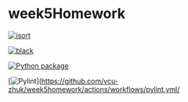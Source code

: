 # week5Homework

[![isort](https://github.com/vcu-zhuk/week5homework/actions/workflows/isort.yml/badge.svg)](https://github.com/vcu-zhuk/week5homework/actions/workflows/isort.yml)



[![black](https://github.com/vcu-zhuk/week5homework/actions/workflows/pyblack.yml/badge.svg)](https://github.com/vcu-zhuk/week5homework/actions/workflows/pyblack.yml)



[![Python package](https://github.com/vcu-zhuk/week5homework/actions/workflows/pytest.yml/badge.svg)](https://github.com/vcu-zhuk/week5homework/actions/workflows/pytest.yml)



[![Pylint](https://github.com/vcu-zhuk/week5homework/actions/workflows/pylint.yml/badge.svg)](https://github.com/vcu-zhuk/week5homework/actions/workflows/pylint.yml/




